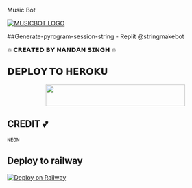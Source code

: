  Music Bot

[![MUSICBOT LOGO](https://https://telegra.ph/file/92209ae6d4c0bd9868dd1.jpg)]( )

##Generate-pyrogram-session-string - Replit
@stringmakebot

🔥 𝗖𝗥𝗘𝗔𝗧𝗘𝗗 𝗕𝗬 𝗡𝗔𝗡𝗗𝗔𝗡 𝗦𝗜𝗡𝗚𝗛 🔥

## 𝗗𝗘𝗣𝗟𝗢𝗬 𝗧𝗢 𝗛𝗘𝗥𝗢𝗞𝗨 


<p align="center"><a href="https://heroku.com/deploy?template=https://github.com/ABHISHEKI72/Musicabhi-">
  <img src="https://img.shields.io/badge/Deploy%20To%20Heroku-aqua?style=flat&logo=heroku" width="325" height="50.100" /></a></p>


## CREDIT 💕
```
NEON
```
## Deploy to railway
[![Deploy on Railway](https://railway.app/button.svg)](https://railway.app/new/template/HO8A8I?referralCode=WyKIfS)

